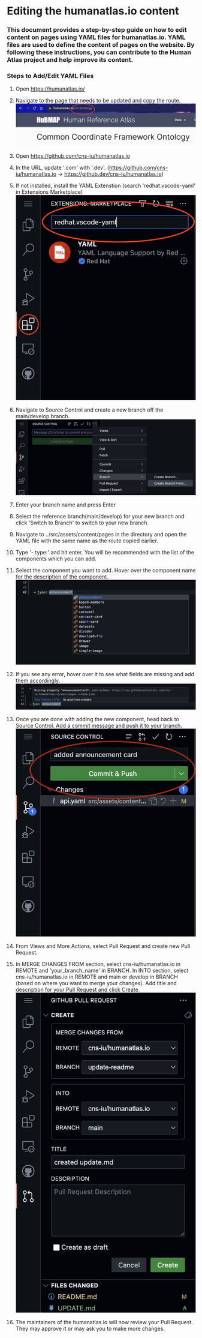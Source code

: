 <style>
  h1 {
    border-bottom: none;
  }
</style>
# Editing the humanatlas.io content
### This document provides a step-by-step guide on how to edit content on pages using YAML files for humanatlas.io. YAML files are used to define the content of pages on the website. By following these instructions, you can contribute to the Human Atlas project and help improve its content.

### Steps to Add/Edit YAML Files

1. Open https://humanatlas.io/
2. Navigate to the page that needs to be updated and copy the route.
![Route](images/routeName.png)

3. Open https://github.com/cns-iu/humanatlas.io

4. In the URL, update '.com' with '.dev'. (https://github.com/cns-iu/humanatlas.io -> https://github.dev/cns-iu/humanatlas.io)

5. If not installed, install the YAML Extenstion (search 'redhat.vscode-yaml' in Extensions Marketplace)
![Extension](images/extension.png)

6. Navigate to Source Control and create a new branch off the main/develop branch.
![Create Branch From](images/createBranchFrom.png)

7. Enter your branch name and press Enter

8. Select the reference branch(main/develop) for your new branch and click 'Switch to Branch' to switch to your new branch.

9. Navigate to ../src/assets/content/pages in the directory and open the YAML file with the same name as the route copied earlier.

10. Type '- type:' and hit enter. You will be recommended with the list of the components which you can add.

11. Select the component you want to add. Hover over the component name for the description of the component.
![List of Components](images/listOfComponents.png)

12. If you see any error, hover over it to see what fields are missing and add them accordingly.
![Error](images/error.png)

13. Once you are done with adding the new component, head back to Source Control. Add a commit message and push it to your branch.
![Commit and Push](images/push.png)

14. From Views and More Actions, select Pull Request and create new Pull Request.

15. In MERGE CHANGES FROM section, select cns-iu/humanatlas.io in REMOTE and 'your_branch_name' in BRANCH. In INTO section, select cns-iu/humanatlas.io in REMOTE and main or develop in BRANCH (based on where you want to merge your changes). Add title and description for your Pull Request and click Create.  
![New PR](images/createPR2.png)

16. The maintainers of the humanatlas.io will now review your Pull Request. They may approve it or may ask you to make more changes.

